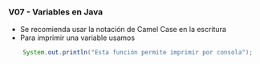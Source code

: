 
### V07 - Variables en Java

* Se recomienda usar la notación de Camel Case en la escritura
* Para imprimir una variable usamos

```java
    System.out.println("Esta función permite imprimir por consola");
```